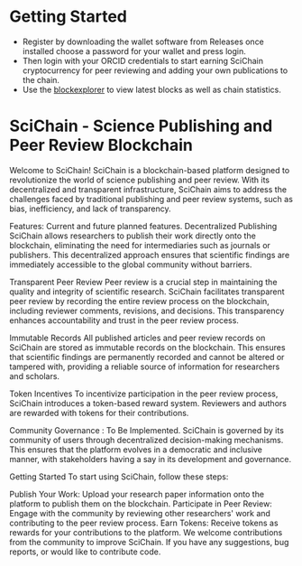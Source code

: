 # Getting Started
- Register by downloading the wallet software from Releases once installed choose a password for your wallet and press login. 
- Then login with your ORCID credentials to start earning SciChain cryptocurrency for peer reviewing and adding your own publications to the chain.
- Use the [blockexplorer](http://www.biologytools.net) to view latest blocks as well as chain statistics.

# SciChain - Science Publishing and Peer Review Blockchain
Welcome to SciChain! SciChain is a blockchain-based platform designed to revolutionize the world of science publishing and peer review. With its decentralized and transparent infrastructure, SciChain aims to address the challenges faced by traditional publishing and peer review systems, such as bias, inefficiency, and lack of transparency.

Features: Current and future planned features.
Decentralized Publishing
SciChain allows researchers to publish their work directly onto the blockchain, eliminating the need for intermediaries such as journals or publishers. This decentralized approach ensures that scientific findings are immediately accessible to the global community without barriers.

Transparent Peer Review
Peer review is a crucial step in maintaining the quality and integrity of scientific research. SciChain facilitates transparent peer review by recording the entire review process on the blockchain, including reviewer comments, revisions, and decisions. This transparency enhances accountability and trust in the peer review process.

Immutable Records
All published articles and peer review records on SciChain are stored as immutable records on the blockchain. This ensures that scientific findings are permanently recorded and cannot be altered or tampered with, providing a reliable source of information for researchers and scholars.

Token Incentives
To incentivize participation in the peer review process, SciChain introduces a token-based reward system. Reviewers and authors are rewarded with tokens for their contributions.

Community Governance : To Be Implemented.
SciChain is governed by its community of users through decentralized decision-making mechanisms. This ensures that the platform evolves in a democratic and inclusive manner, with stakeholders having a say in its development and governance.

Getting Started
To start using SciChain, follow these steps:

Publish Your Work: Upload your research paper information onto the platform to publish them on the blockchain.
Participate in Peer Review: Engage with the community by reviewing other researchers' work and contributing to the peer review process.
Earn Tokens: Receive tokens as rewards for your contributions to the platform.
We welcome contributions from the community to improve SciChain. If you have any suggestions, bug reports, or would like to contribute code.
